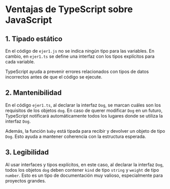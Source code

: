 # Ventajas de TypeScript sobre JavaScript

## 1. Tipado estático

En el código de `ejer1.js` no se indica ningún tipo para las variables. En cambio, en `ejer1.ts` se define una interfaz con los tipos explícitos para cada variable.

TypeScript ayuda a prevenir errores relacionados con tipos de datos incorrectos antes de que el código se ejecute.

## 2. Mantenibilidad

En el código `ejer1.ts`, al declarar la interfaz `Dog`, se marcan cuáles son los requisitos de los objetos `dog`. En caso de querer modificar `Dog` en un futuro, TypeScript notificará automáticamente todos los lugares donde se utiliza la interfaz `Dog`.

Además, la función `baby` está tipada para recibir y devolver un objeto de tipo `Dog`. Esto ayuda a mantener coherencia con la estructura esperada.

## 3. Legibilidad

Al usar interfaces y tipos explícitos, en este caso, al declarar la interfaz `Dog`, todos los objetos `dog` deben contener `kind` de tipo `string` y `weight` de tipo `number`. Esto es un tipo de documentación muy valioso, especialmente para proyectos grandes.